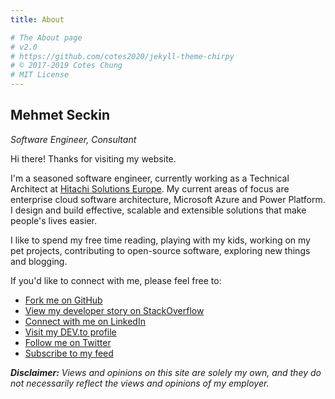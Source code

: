 ```yaml
---
title: About

# The About page
# v2.0
# https://github.com/cotes2020/jekyll-theme-chirpy
# © 2017-2019 Cotes Chung
# MIT License
---
```


## Mehmet Seckin
_Software Engineer, Consultant_

Hi there! Thanks for visiting my website.

I'm a seasoned software engineer, currently working as a Technical Architect at [Hitachi Solutions Europe](https://www.hitachi-solutions.co.uk). My current areas of focus are enterprise cloud software architecture, Microsoft Azure and Power Platform. I design and build effective, scalable and extensible solutions that make people's lives easier.

I like to spend my free time reading, playing with my kids, working on my pet projects, contributing to open-source software, exploring new things and blogging.

If you'd like to connect with me, please feel free to:

- <a href="https://github.com/mehmetseckin"><i class="fab fa-github" title="Fork me on GitHub" aria-hidden="true"></i> Fork me on GitHub</a>
- <a href="https://stackoverflow.com/story/mehmetseckin"><i class="fab fa-stack-overflow" title="View my developer story on StackOverflow" aria-hidden="true"></i> View my developer story on StackOverflow</a>
- <a href="https://linkedin.com/in/mehmet-seckin"><i class="fab fa-linkedin" title="Connect with me on LinkedIn" aria-hidden="true"></i> Connect with me on LinkedIn</a>
- <a href="https://dev.to/mehmetseckin"><i class="fab fa-dev" title="Visit my DEV.to profile" aria-hidden="true"></i> Visit my DEV.to profile</a>
- <a href="https://twitter.com/_mehmetseckin"><i class="fab fa-twitter" title="Follow me on Twitter" aria-hidden="true"></i> Follow me on Twitter</a>
- <a href="/feed.xml"><i class="fa fa-rss" title="Subscribe to my feed" aria-hidden="true"></i> Subscribe to my feed</a>

_**Disclaimer:** Views and opinions on this site are solely my own, and they do not necessarily reflect the views and opinions of my employer._
